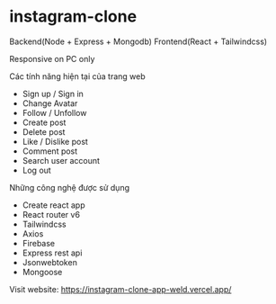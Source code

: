 # instagram-clone

Backend(Node + Express + Mongodb) Frontend(React + Tailwindcss)

Responsive on PC only

Các tính năng hiện tại của trang web
- Sign up / Sign in
- Change Avatar
- Follow / Unfollow
- Create post
- Delete post
- Like / Dislike post
- Comment post
- Search user account
- Log out

Những công nghệ được sử dụng
- Create react app
- React router v6
- Tailwindcss
- Axios
- Firebase
- Express rest api
- Jsonwebtoken
- Mongoose

Visit website: https://instagram-clone-app-weld.vercel.app/

